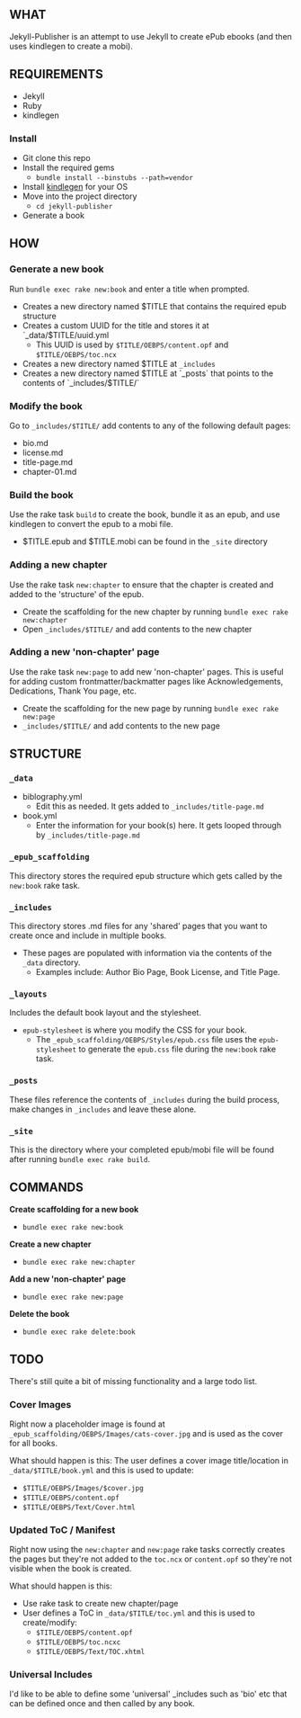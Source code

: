 ## WHAT
Jekyll-Publisher is an attempt to use Jekyll to create ePub ebooks (and then uses kindlegen to create a mobi). 

## REQUIREMENTS
- Jekyll
- Ruby
- kindlegen

### Install
- Git clone this repo
- Install the required gems
  - `bundle install --binstubs --path=vendor`
- Install [kindlegen](https://www.amazon.com/gp/feature.html?docId=1000765211) for your OS
- Move into the project directory
  - `cd jekyll-publisher`
- Generate a book

## HOW
### Generate a new book
Run `bundle exec rake new:book` and enter a title when prompted.
- Creates a new directory named $TITLE that contains the required epub structure
- Creates a custom UUID for the title and stores it at `_data/$TITLE/uuid.yml
  - This UUID is used by `$TITLE/OEBPS/content.opf` and `$TITLE/OEBPS/toc.ncx`
- Creates a new directory named $TITLE at `_includes`
- Creates a new directory named $TITLE at `_posts` that points to the contents of `_includes/$TITLE/`

### Modify the book
Go to `_includes/$TITLE/` add contents to any of the following default pages:
- bio.md
- license.md
- title-page.md
- chapter-01.md

### Build the book
Use the rake task `build` to create the book, bundle it as an epub, and use kindlegen to convert the epub to a mobi file.
- $TITLE.epub and $TITLE.mobi can be found in the `_site` directory

### Adding a new chapter
Use the rake task `new:chapter` to ensure that the chapter is created and added to the 'structure' of the epub.
- Create the scaffolding for the new chapter by running `bundle exec rake new:chapter`
- Open `_includes/$TITLE/` and add contents to the new chapter

### Adding a new 'non-chapter' page
Use the rake task `new:page` to add new 'non-chapter' pages. This is useful for adding custom frontmatter/backmatter pages like Acknowledgements, Dedications, Thank You page, etc.
- Create the scaffolding for the new page by running `bundle exec rake new:page`
- `_includes/$TITLE/` and add contents to the new page

## STRUCTURE
### `_data`
- biblography.yml
  - Edit this as needed. It gets added to `_includes/title-page.md`
- book.yml
  - Enter the information for your book(s) here. It gets looped through by `_includes/title-page.md`

### `_epub_scaffolding`
This directory stores the required epub structure which gets called by the `new:book` rake task.

### `_includes`
This directory stores .md files for any 'shared' pages that you want to create once and include in multiple books.
- These pages are populated with information via the contents of the `_data` directory.
  - Examples include: Author Bio Page, Book License, and Title Page.

### `_layouts`
Includes the default book layout and the stylesheet.
- `epub-stylesheet` is where you modify the CSS for your book.
  - The `_epub_scaffolding/OEBPS/Styles/epub.css` file uses the `epub-stylesheet` to generate the `epub.css` file during the `new:book` rake task.

### `_posts`
These files reference the contents of `_includes` during the build process, make changes in `_includes` and leave these alone.

### `_site`
This is the directory where your completed epub/mobi file will be found after running `bundle exec rake build`.

## COMMANDS
**Create scaffolding for a new book**
- `bundle exec rake new:book`

**Create a new chapter**
- `bundle exec rake new:chapter`

**Add a new 'non-chapter' page**
- `bundle exec rake new:page`

**Delete the book**
- `bundle exec rake delete:book`

## TODO
There's still quite a bit of missing functionality and a large todo list.

### Cover Images
Right now a placeholder image is found at `_epub_scaffolding/OEBPS/Images/cats-cover.jpg` and is used as the cover for all books. 

What should happen is this:
The user defines a cover image title/location in `_data/$TITLE/book.yml` and this is used to update:
- `$TITLE/OEBPS/Images/$cover.jpg`
- `$TITLE/OEBPS/content.opf`
- `$TITLE/OEBPS/Text/Cover.html`

### Updated ToC / Manifest
Right now using the `new:chapter` and `new:page` rake tasks correctly creates the pages but they're not added to the `toc.ncx` or `content.opf` so they're not visible when the book is created.

What should happen is this:
- Use rake task to create new chapter/page
- User defines a ToC in `_data/$TITLE/toc.yml` and this is used to create/modify:
  - `$TITLE/OEBPS/content.opf`
  - `$TITLE/OEBPS/toc.ncxc`
  - `$TITLE/OEBPS/Text/TOC.xhtml`

### Universal Includes
I'd like to be able to define some 'universal' _includes such as 'bio' etc that can be defined once and then called by any book.
